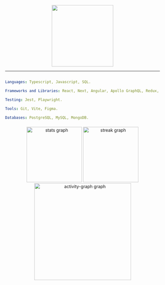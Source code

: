 <div align="center">
  <img height="200" src="https://github.com/user-attachments/assets/f0b28fe6-c5f4-438a-80e8-f7b6f958fbff"  />
</div>

---

```yaml

Languages: Typescript, Javascript, SQL.

Frameworks and Libraries: React, Next, Angular, Apollo GraphQL, Redux, Node, MaterialUI, React Query, Styled Components, TailwindCSS, Bootstrap.

Testing: Jest, Playwright.

Tools: Git, Vite, Figma.

Databases: PostgreSQL, MySQL, MongoDB.
```

###

<div align="center">
  <img src="https://github-readme-stats-yxqy.vercel.app/api?username=icarodredd&hide_title=false&hide_rank=false&show_icons=true&include_all_commits=true&count_private=true&disable_animations=false&theme=midnight-purple&locale=en&hide_border=true&order=1" height="180" alt="stats graph"  />
  <img src="https://streak-stats.demolab.com?user=icarodredd&locale=en&mode=daily&theme=midnight-purple&hide_border=true&border_radius=5&order=3" height="180" alt="streak graph"  />
  <img src="https://github-readme-activity-graph.vercel.app/graph?username=icarodredd&radius=16&theme=modern-lilac&area=true&order=5&hide_border=false" height="315" alt="activity-graph graph"  />
</div>

###
